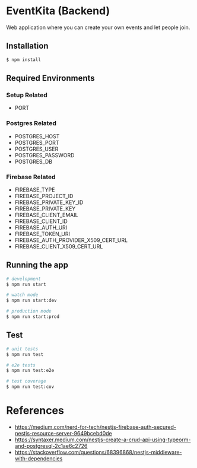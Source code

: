 # EventKita (Backend)
Web application where you can create your own events and let people join.

## Installation
```bash
$ npm install
```

## Required Environments
### Setup Related
- PORT

### Postgres Related
- POSTGRES_HOST
- POSTGRES_PORT
- POSTGRES_USER
- POSTGRES_PASSWORD
- POSTGRES_DB

### Firebase Related
- FIREBASE_TYPE
- FIREBASE_PROJECT_ID
- FIREBASE_PRIVATE_KEY_ID
- FIREBASE_PRIVATE_KEY
- FIREBASE_CLIENT_EMAIL
- FIREBASE_CLIENT_ID
- FIREBASE_AUTH_URI
- FIREBASE_TOKEN_URI
- FIREBASE_AUTH_PROVIDER_X509_CERT_URL
- FIREBASE_CLIENT_X509_CERT_URL


## Running the app
```bash
# development
$ npm run start

# watch mode
$ npm run start:dev

# production mode
$ npm run start:prod
```

## Test
```bash
# unit tests
$ npm run test

# e2e tests
$ npm run test:e2e

# test coverage
$ npm run test:cov
```

# References
- https://medium.com/nerd-for-tech/nestjs-firebase-auth-secured-nestjs-resource-server-9649bcebd0de
- https://syntaxer.medium.com/nestjs-create-a-crud-api-using-typeorm-and-postgresql-2c1ae6c2726
- https://stackoverflow.com/questions/68396868/nestjs-middleware-with-dependencies